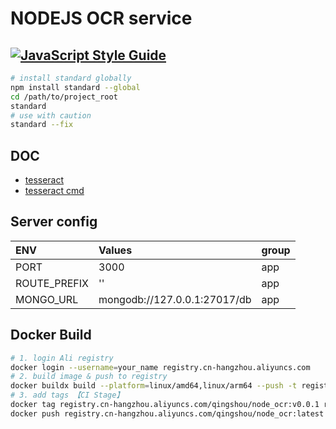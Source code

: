 # NODEJS OCR service

## [![JavaScript Style Guide](https://img.shields.io/badge/code_style-standard-brightgreen.svg)](https://standardjs.com)

```sh
# install standard globally
npm install standard --global
cd /path/to/project_root
standard
# use with caution
standard --fix
```

## DOC

- [tesseract](https://github.com/tesseract-ocr/tesseract/blob/main/doc/tesseract.1.asc)
- [tesseract cmd](https://tesseract-ocr.github.io/tessdoc/Command-Line-Usage.html)

## Server config

| ENV          | Values                       | group |
| :----------- | :--------------------------- | :---- |
| PORT         | 3000                         | app   |
| ROUTE_PREFIX | ''                           | app   |
| MONGO_URL    | mongodb://127.0.0.1:27017/db | app   |

## Docker Build

```sh
# 1. login Ali registry
docker login --username=your_name registry.cn-hangzhou.aliyuncs.com
# 2. build image & push to registry
docker buildx build --platform=linux/amd64,linux/arm64 --push -t registry.cn-hangzhou.aliyuncs.com/qingshou/node_ocr:v0.0.1 . --no-cache
# 3. add tags 【CI Stage】
docker tag registry.cn-hangzhou.aliyuncs.com/qingshou/node_ocr:v0.0.1 registry.cn-hangzhou.aliyuncs.com/qingshou/node_ocr:latest
docker push registry.cn-hangzhou.aliyuncs.com/qingshou/node_ocr:latest
```
